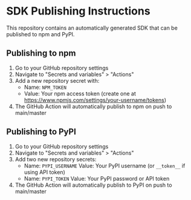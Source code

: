 
# SDK Publishing Instructions

This repository contains an automatically generated SDK that can be published to npm and PyPI.

## Publishing to npm

1. Go to your GitHub repository settings
2. Navigate to "Secrets and variables" > "Actions"
3. Add a new repository secret with:
   - Name: `NPM_TOKEN`
   - Value: Your npm access token (create one at https://www.npmjs.com/settings/your-username/tokens)
4. The GitHub Action will automatically publish to npm on push to main/master

## Publishing to PyPI

1. Go to your GitHub repository settings
2. Navigate to "Secrets and variables" > "Actions" 
3. Add two new repository secrets:
   - Name: `PYPI_USERNAME` 
     Value: Your PyPI username (or `__token__` if using API token)
   - Name: `PYPI_TOKEN`
     Value: Your PyPI password or API token
4. The GitHub Action will automatically publish to PyPI on push to main/master
